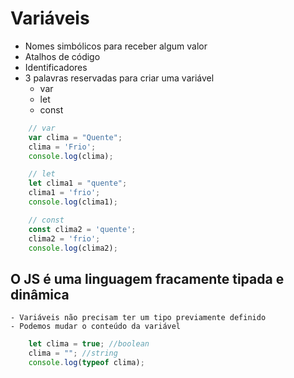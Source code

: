 # Variáveis

* Nomes simbólicos para receber algum valor
* Atalhos de código
* Identificadores
* 3 palavras reservadas para criar uma variável
    * var
    * let 
    * const

```js
    // var
    var clima = "Quente";
    clima = 'Frio';
    console.log(clima);

    // let
    let clima1 = "quente";
    clima1 = 'frio';
    console.log(clima1);

    // const 
    const clima2 = 'quente';
    clima2 = 'frio';
    console.log(clima2);
```

## O JS é uma linguagem fracamente tipada e dinâmica 
    - Variáveis não precisam ter um tipo previamente definido 
    - Podemos mudar o conteúdo da variável

```js
    let clima = true; //boolean
    clima = ""; //string
    console.log(typeof clima);
```